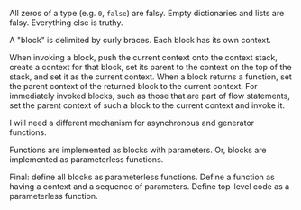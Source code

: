 All zeros of a type (e.g. `0`, `false`) are falsy.  Empty dictionaries and lists are falsy.  Everything else is truthy.

A "block" is delimited by curly braces.  Each block has its own context.

When invoking a block, push the current context onto the context stack, create a context for that block, set its parent to the
context on the top of the stack, and set it as the current context.  When a block returns a function, set the parent context of the
returned block to the current context.  For immediately invoked blocks, such as those that are part of flow statements, set the
parent context of such a block to the current context and invoke it.

I will need a different mechanism for asynchronous and generator functions.

Functions are implemented as blocks with parameters.  Or, blocks are implemented as parameterless functions.

Final:  define all blocks as parameterless functions.  Define a function as having a context and a sequence of parameters.  Define
top-level code as a parameterless function.
